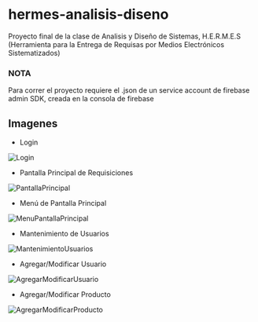 # hermes-analisis-diseno
Proyecto final de la clase de Analisis y Diseño de Sistemas, H.E.R.M.E.S (Herramienta para la Entrega de Requisas por Medios Electrónicos Sistematizados)
### NOTA
Para correr el proyecto requiere el .json de un service account de firebase admin SDK, creada en la consola de firebase

## Imagenes
* Login

![Login](https://i.imgur.com/BYqt4s8.png)

* Pantalla Principal de Requisiciones

![PantallaPrincipal](https://i.imgur.com/LB73d0N.png)

* Menú de Pantalla Principal

![MenuPantallaPrincipal](https://i.imgur.com/TL0PioX.png)

* Mantenimiento de Usuarios

![MantenimientoUsuarios](https://i.imgur.com/JeaUFXQ.png)

* Agregar/Modificar Usuario

![AgregarModificarUsuario](https://i.imgur.com/OHZRJMP.png)

* Agregar/Modificar Producto

![AgregarModificarProducto](https://i.imgur.com/3dlGZ6P.png)
